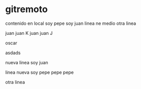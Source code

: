 # gitremoto

contenido en local soy pepe soy juan
linea ne medio
otra linea

juan juan K
juan juan J

oscar

asdads


nueva linea soy juan


linea nueva soy pepe
pepe 
pepe

otra linea